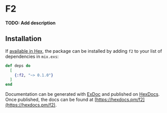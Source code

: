 # F2

**TODO: Add description**

## Installation

If [available in Hex](https://hex.pm/docs/publish), the package can be installed
by adding `f2` to your list of dependencies in `mix.exs`:

```elixir
def deps do
  [
    {:f2, "~> 0.1.0"}
  ]
end
```

Documentation can be generated with [ExDoc](https://github.com/elixir-lang/ex_doc)
and published on [HexDocs](https://hexdocs.pm). Once published, the docs can
be found at [https://hexdocs.pm/f2](https://hexdocs.pm/f2).

